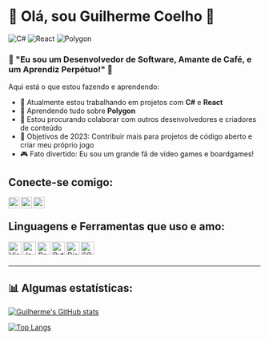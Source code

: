 # 🚀 Olá, sou Guilherme Coelho 👋

![C#](https://img.shields.io/badge/-C%23-239120?style=flat-square&logo=c%2B%2B&logoColor=ffffff)
![React](https://img.shields.io/badge/-React-61DAFB?style=flat-square&logo=react&logoColor=white)
![Polygon](https://img.shields.io/badge/-Polygon-999999?style=flat-square&logo=polygon&logoColor=white)

### 🎯 "Eu sou um Desenvolvedor de Software, Amante de Café, e um Aprendiz Perpétuo!" 🎯

Aqui está o que estou fazendo e aprendendo:

- 🔭 Atualmente estou trabalhando em projetos com **C#** e **React**
- 🌱 Aprendendo tudo sobre **Polygon** 
- 👯 Estou procurando colaborar com outros desenvolvedores e criadores de conteúdo
- 🥅 Objetivos de 2023: Contribuir mais para projetos de código aberto e criar meu próprio jogo
- 🎮 Fato divertido: Eu sou um grande fã de video games e boardgames!

## Conecte-se comigo:
[<img align="left" alt="LinkedIn" width="22px" src="https://simpleicons.org/icons/linkedin.svg" />](https://linkedin.com/in/guicoelhods)
[<img align="left" alt="Instagram" width="22px" src="https://simpleicons.org/icons/instagram.svg" />](https://instagram.com/guicoelhods)
[<img align="left" alt="Email" width="22px" src="https://simpleicons.org/icons/gmail.svg" />](mailto:seuemail@exemplo.com)
<br />

## Linguagens e Ferramentas que uso e amo:

<img align="left" alt="Visual Studio Code" width="26px" src="https://simpleicons.org/icons/visualstudiocode.svg" />
<img align="left" alt="JavaScript" width="26px" src="https://simpleicons.org/icons/javascript.svg" />
<img align="left" alt="React" width="26px" src="https://simpleicons.org/icons/react.svg" />
<img align="left" alt="Python" width="26px" src="https://simpleicons.org/icons/python.svg" />
<img align="left" alt="Django" width="26px" src="https://simpleicons.org/icons/django.svg" />
<img align="left" alt="SQL" width="26px" src="https://simpleicons.org/icons/sql.svg" />
<br />
<br />

---

## 📊 Algumas estatísticas:

[![Guilherme's GitHub stats](https://github-readme-stats.vercel.app/api?username=guicoelhods&count_private=true&theme=dracula&hide=issues)](https://github.com/guicoelhods/github-readme-stats)

[![Top Langs](https://github-readme-stats.vercel.app/api/top-langs/?username=guicoelhods&theme=dracula&layout=compact)](https://github.com/guicoelhods/github-readme-stats)

